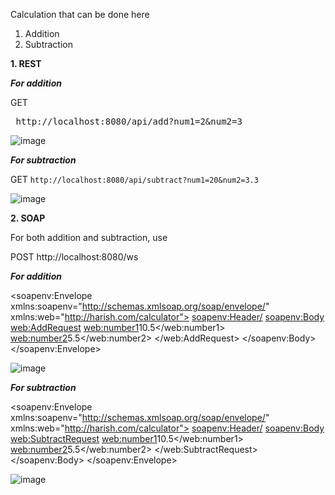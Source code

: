 Calculation that can be done here

1. Addition
2. Subtraction


**1. REST**

***For addition***

GET <pre> http://localhost:8080/api/add?num1=2&num2=3 </pre>

![image](https://github.com/user-attachments/assets/e8a65cb5-ea96-4771-8fc5-5f05992ed42f)


***For subtraction***

GET `http://localhost:8080/api/subtract?num1=20&num2=3.3`

![image](https://github.com/user-attachments/assets/4046b7d9-142e-4778-88de-46f785ee71bf)




**2. SOAP**

For both addition and subtraction, use

POST http://localhost:8080/ws

***For addition***

<soapenv:Envelope xmlns:soapenv="http://schemas.xmlsoap.org/soap/envelope/"
                  xmlns:web="http://harish.com/calculator">
   <soapenv:Header/>
   <soapenv:Body>
      <web:AddRequest>
         <web:number1>10.5</web:number1>
         <web:number2>5.5</web:number2>
      </web:AddRequest>
   </soapenv:Body>
</soapenv:Envelope>


![image](https://github.com/user-attachments/assets/2018fbdb-bcfc-4e66-ab9e-b082e0fb91ce)

***For subtraction***

<soapenv:Envelope xmlns:soapenv="http://schemas.xmlsoap.org/soap/envelope/"
                  xmlns:web="http://harish.com/calculator">
   <soapenv:Header/>
   <soapenv:Body>
      <web:SubtractRequest>
         <web:number1>10.5</web:number1>
         <web:number2>5.5</web:number2>
      </web:SubtractRequest>
   </soapenv:Body>
</soapenv:Envelope>

![image](https://github.com/user-attachments/assets/26366761-7e51-4a05-98a6-6bd67338672d)
